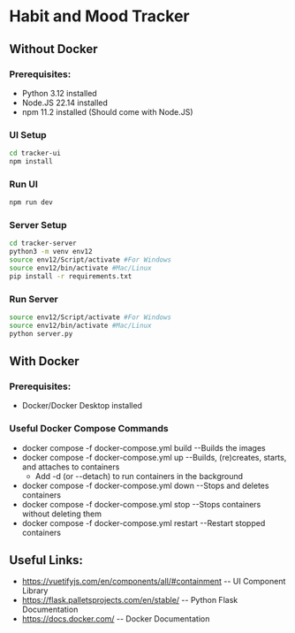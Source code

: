 # Habit and Mood Tracker

## Without Docker
### Prerequisites:
- Python 3.12 installed
- Node.JS 22.14 installed
- npm 11.2 installed (Should come with Node.JS)

### UI Setup
```bash
cd tracker-ui
npm install
```

### Run UI
```bash
npm run dev
```

### Server Setup
```bash
cd tracker-server
python3 -m venv env12
source env12/Script/activate #For Windows
source env12/bin/activate #Mac/Linux
pip install -r requirements.txt
```

### Run Server
```bash
source env12/Script/activate #For Windows
source env12/bin/activate #Mac/Linux
python server.py
```

## With Docker
### Prerequisites:
- Docker/Docker Desktop installed

### Useful Docker Compose Commands
- docker compose -f docker-compose.yml build --Builds the images
- docker compose -f docker-compose.yml up --Builds, (re)creates, starts, and attaches to containers
    - Add -d (or --detach) to run containers in the background
- docker compose -f docker-compose.yml down --Stops and deletes containers
- docker compose -f docker-compose.yml stop --Stops containers without deleting them
- docker compose -f docker-compose.yml restart --Restart stopped containers

## Useful Links:
- https://vuetifyjs.com/en/components/all/#containment -- UI Component Library
- https://flask.palletsprojects.com/en/stable/ -- Python Flask Documentation
- https://docs.docker.com/ -- Docker Documentation